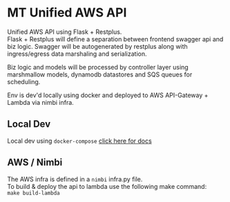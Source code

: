 # MT Unified AWS API

Unified AWS API using Flask + Restplus.  
Flask + Restplus will define a separation between frontend swagger api
and biz logic. Swagger will be autogenerated by restplus along with
ingress/egress data marshaling and serialization.  

Biz logic and models will be processed by controller layer using 
marshmallow models, dynamodb datastores and SQS queues for scheduling.  

Env is dev'd locally using docker and deployed to AWS API-Gateway + Lambda 
via nimbi infra.


## Local Dev

Local dev using `docker-compose` [click here for docs](docker/README.md)


 
 
## AWS / Nimbi
 
 The AWS infra is defined in a `nimbi` infra.py file.  
 To build & deploy the api to lambda use the following make command:  
 `make build-lambda`

